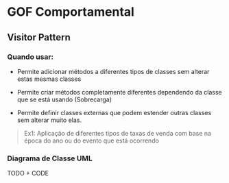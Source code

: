 # GOF Comportamental

## Visitor Pattern

### Quando usar:


- Permite adicionar métodos a diferentes tipos de classes sem alterar estas mesmas classes

- Permite criar métodos completamente diferentes dependendo da classe que se está usando (Sobrecarga)

- Permite definir classes externas que podem estender outras classes sem alterar muito elas.

> Ex1: Aplicação de diferentes tipos de taxas de venda com base na época do ano ou do evento que está ocorrendo


### Diagrama de Classe UML
TODO + CODE
